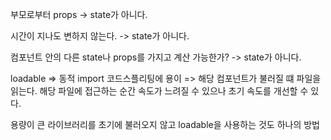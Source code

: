 부모로부터 props -> state가 아니다.

시간이 지나도 변하지 않는다. -> state가 아니다.

컴포넌트 안의 다른 state나 props를 가지고 계산 가능한가? -> state가 아니다.





loadable => 동적 import 코드스플리팅에 용이 => 해당 컴포넌트가 불러질 떄 파일을 읽는다. 해당 파일에 접근하는 순간 속도가 느려질 수 있으나 초기 속도를 개선할 수 있다.

용량이 큰 라이브러리를 초기에 불러오지 않고 loadable을 사용하는 것도 하나의 방법